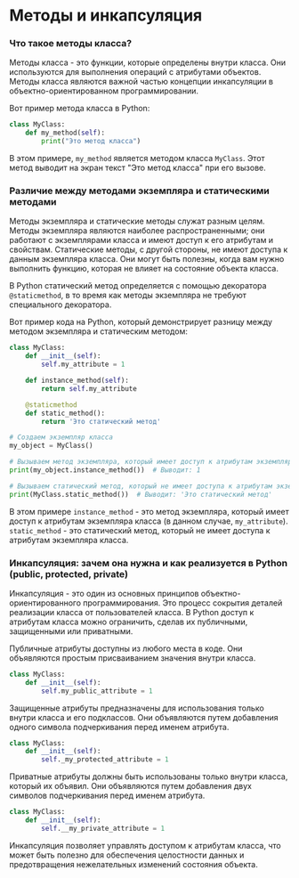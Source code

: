 # Методы и инкапсуляция

### Что такое методы класса?

Методы класса - это функции, которые определены внутри класса. Они используются для выполнения операций с атрибутами объектов. Методы класса являются важной частью концепции инкапсуляции в объектно-ориентированном программировании.

Вот пример метода класса в Python:

```python
class MyClass:
    def my_method(self):
        print("Это метод класса")

```

В этом примере, `my_method` является методом класса `MyClass`. Этот метод выводит на экран текст "Это метод класса" при его вызове.

### Различие между методами экземпляра и статическими методами

Методы экземпляра и статические методы служат разным целям. Методы экземпляра являются наиболее распространенными; они работают с экземплярами класса и имеют доступ к его атрибутам и свойствам. Статические методы, с другой стороны, не имеют доступа к данным экземпляра класса. Они могут быть полезны, когда вам нужно выполнить функцию, которая не влияет на состояние объекта класса.

В Python статический метод определяется с помощью декоратора `@staticmethod`, в то время как методы экземпляра не требуют специального декоратора.

Вот пример кода на Python, который демонстрирует разницу между методом экземпляра и статическим методом:

```python
class MyClass:
    def __init__(self):
        self.my_attribute = 1

    def instance_method(self):
        return self.my_attribute

    @staticmethod
    def static_method():
        return 'Это статический метод'

# Создаем экземпляр класса
my_object = MyClass()

# Вызываем метод экземпляра, который имеет доступ к атрибутам экземпляра
print(my_object.instance_method())  # Выводит: 1

# Вызываем статический метод, который не имеет доступа к атрибутам экземпляра
print(MyClass.static_method())  # Выводит: 'Это статический метод'

```

В этом примере `instance_method` - это метод экземпляра, который имеет доступ к атрибутам экземпляра класса (в данном случае, `my_attribute`). `static_method` - это статический метод, который не имеет доступа к атрибутам экземпляра класса.

### Инкапсуляция: зачем она нужна и как реализуется в Python (public, protected, private)

Инкапсуляция - это один из основных принципов объектно-ориентированного программирования. Это процесс сокрытия деталей реализации класса от пользователей класса. В Python доступ к атрибутам класса можно ограничить, сделав их публичными, защищенными или приватными.

Публичные атрибуты доступны из любого места в коде. Они объявляются простым присваиванием значения внутри класса.

```python
class MyClass:
    def __init__(self):
        self.my_public_attribute = 1

```

Защищенные атрибуты предназначены для использования только внутри класса и его подклассов. Они объявляются путем добавления одного символа подчеркивания перед именем атрибута.

```python
class MyClass:
    def __init__(self):
        self._my_protected_attribute = 1

```

Приватные атрибуты должны быть использованы только внутри класса, который их объявил. Они объявляются путем добавления двух символов подчеркивания перед именем атрибута.

```python
class MyClass:
    def __init__(self):
        self.__my_private_attribute = 1

```

Инкапсуляция позволяет управлять доступом к атрибутам класса, что может быть полезно для обеспечения целостности данных и предотвращения нежелательных изменений состояния объекта.
